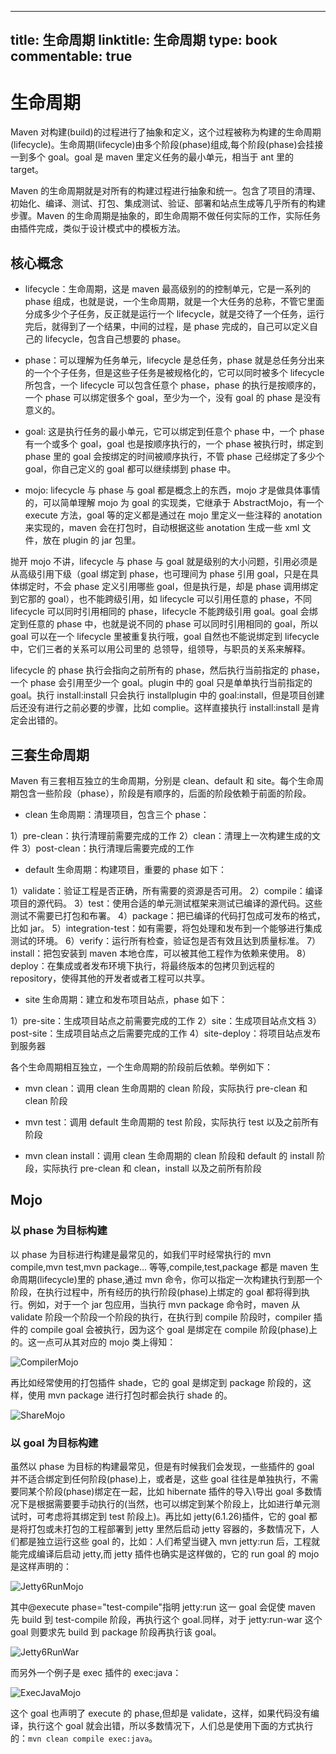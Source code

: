 
---
title: 生命周期
linktitle: 生命周期
type: book
commentable: true
---

# 生命周期

Maven 对构建(build)的过程进行了抽象和定义，这个过程被称为构建的生命周期(lifecycle)。生命周期(lifecycle)由多个阶段(phase)组成,每个阶段(phase)会挂接一到多个 goal。goal 是 maven 里定义任务的最小单元，相当于 ant 里的 target。

Maven 的生命周期就是对所有的构建过程进行抽象和统一。包含了项目的清理、初始化、编译、测试、打包、集成测试、验证、部署和站点生成等几乎所有的构建步骤。Maven 的生命周期是抽象的，即生命周期不做任何实际的工作，实际任务由插件完成，类似于设计模式中的模板方法。

## 核心概念

- lifecycle：生命周期，这是 maven 最高级别的的控制单元，它是一系列的 phase 组成，也就是说，一个生命周期，就是一个大任务的总称，不管它里面分成多少个子任务，反正就是运行一个 lifecycle，就是交待了一个任务，运行完后，就得到了一个结果，中间的过程，是 phase 完成的，自己可以定义自己的 lifecycle，包含自己想要的 phase。

- phase：可以理解为任务单元，lifecycle 是总任务，phase 就是总任务分出来的一个个子任务，但是这些子任务是被规格化的，它可以同时被多个 lifecycle 所包含，一个 lifecycle 可以包含任意个 phase，phase 的执行是按顺序的，一个 phase 可以绑定很多个 goal，至少为一个，没有 goal 的 phase 是没有意义的。

- goal: 这是执行任务的最小单元，它可以绑定到任意个 phase 中，一个 phase 有一个或多个 goal，goal 也是按顺序执行的，一个 phase 被执行时，绑定到 phase 里的 goal 会按绑定的时间被顺序执行，不管 phase 己经绑定了多少个 goal，你自己定义的 goal 都可以继续绑到 phase 中。

- mojo: lifecycle 与 phase 与 goal 都是概念上的东西，mojo 才是做具体事情的，可以简单理解 mojo 为 goal 的实现类，它继承于 AbstractMojo，有一个 execute 方法，goal 等的定义都是通过在 mojo 里定义一些注释的 anotation 来实现的，maven 会在打包时，自动根据这些 anotation 生成一些 xml 文件，放在 plugin 的 jar 包里。

抛开 mojo 不讲，lifecycle 与 phase 与 goal 就是级别的大小问题，引用必须是从高级引用下级（goal 绑定到 phase，也可理间为 phase 引用 goal，只是在具体绑定时，不会 phase 定义引用哪些 goal，但是执行是，却是 phase 调用绑定到它那的 goal），也不能跨级引用，如 lifecycle 可以引用任意的 phase，不同 lifecycle 可以同时引用相同的 phase，lifecycle 不能跨级引用 goal。goal 会绑定到任意的 phase 中，也就是说不同的 phase 可以同时引用相同的 goal，所以 goal 可以在一个 lifecycle 里被重复执行哦，goal 自然也不能说绑定到 lifecycle 中，它们三者的关系可以用公司里的 总领导，组领导，与职员的关系来解释。

lifecycle 的 phase 执行会指向之前所有的 phase，然后执行当前指定的 phase，一个 phase 会引用至少一个 goal。plugin 中的 goal 只是单单执行当前指定的 goal。执行 install:install 只会执行 installplugin 中的 goal:install，但是项目创建后还没有进行之前必要的步骤，比如 complie。这样直接执行 install:install 是肯定会出错的。

## 三套生命周期

Maven 有三套相互独立的生命周期，分别是 clean、default 和 site。每个生命周期包含一些阶段（phase），阶段是有顺序的，后面的阶段依赖于前面的阶段。

- clean 生命周期：清理项目，包含三个 phase：

1）pre-clean：执行清理前需要完成的工作
2）clean：清理上一次构建生成的文件
3）post-clean：执行清理后需要完成的工作

- default 生命周期：构建项目，重要的 phase 如下：

1）validate：验证工程是否正确，所有需要的资源是否可用。
2）compile：编译项目的源代码。
3）test：使用合适的单元测试框架来测试已编译的源代码。这些测试不需要已打包和布署。
4）package：把已编译的代码打包成可发布的格式，比如 jar。
5）integration-test：如有需要，将包处理和发布到一个能够进行集成测试的环境。
6）verify：运行所有检查，验证包是否有效且达到质量标准。
7）install：把包安装到 maven 本地仓库，可以被其他工程作为依赖来使用。
8）deploy：在集成或者发布环境下执行，将最终版本的包拷贝到远程的 repository，使得其他的开发者或者工程可以共享。

- site 生命周期：建立和发布项目站点，phase 如下：

1）pre-site：生成项目站点之前需要完成的工作
2）site：生成项目站点文档
3）post-site：生成项目站点之后需要完成的工作
4）site-deploy：将项目站点发布到服务器

各个生命周期相互独立，一个生命周期的阶段前后依赖。举例如下：

- mvn clean：调用 clean 生命周期的 clean 阶段，实际执行 pre-clean 和 clean 阶段

- mvn test：调用 default 生命周期的 test 阶段，实际执行 test 以及之前所有阶段

- mvn clean install：调用 clean 生命周期的 clean 阶段和 default 的 install 阶段，实际执行 pre-clean 和 clean，install 以及之前所有阶段

## Mojo

### 以 phase 为目标构建

以 phase 为目标进行构建是最常见的，如我们平时经常执行的 mvn compile,mvn test,mvn package... 等等,compile,test,package 都是 maven 生命周期(lifecycle)里的 phase,通过 mvn 命令，你可以指定一次构建执行到那一个阶段，在执行过程中，所有经历的执行阶段(phase)上绑定的 goal 都将得到执行。例如，对于一个 jar 包应用，当执行 mvn package 命令时，maven 从 validate 阶段一个阶段一个阶段的执行，在执行到 compile 阶段时，compiler 插件的 compile goal 会被执行，因为这个 goal 是绑定在 compile 阶段(phase)上的。这一点可从其对应的 mojo 类上得知：

![CompilerMojo](https://s2.ax1x.com/2019/12/17/QouCDS.png)

再比如经常使用的打包插件 shade，它的 goal 是绑定到 package 阶段的，这样，使用 mvn package 进行打包时都会执行 shade 的。

![ShareMojo](https://s2.ax1x.com/2019/12/17/QoulE4.png)

### 以 goal 为目标构建

虽然以 phase 为目标的构建最常见，但是有时候我们会发现，一些插件的 goal 并不适合绑定到任何阶段(phase)上，或者是，这些 goal 往往是单独执行，不需要同某个阶段(phase)绑定在一起，比如 hibernate 插件的导入\导出 goal 多数情况下是根据需要要手动执行的(当然，也可以绑定到某个阶段上，比如进行单元测试时，可考虑将其绑定到 test 阶段上)。再比如 jetty(6.1.26)插件，它的 goal 都是将打包或未打包的工程部署到 jetty 里然后启动 jetty 容器的，多数情况下，人们都是独立运行这些 goal 的，比如：人们希望当键入 mvn jetty:run 后，工程就能完成编译后启动 jetty,而 jetty 插件也确实是这样做的，它的 run goal 的 mojo 是这样声明的：

![Jetty6RunMojo](https://s2.ax1x.com/2019/12/17/QouJ81.png)

其中@execute phase="test-compile"指明 jetty:run 这一 goal 会促使 maven 先 build 到 test-compile 阶段，再执行这个 goal.同样，对于 jetty:run-war 这个 goal 则要求先 build 到 package 阶段再执行该 goal。

![Jetty6RunWar](https://s2.ax1x.com/2019/12/17/QouD5d.png)

而另外一个例子是 exec 插件的 exec:java：

![ExecJavaMojo](https://s2.ax1x.com/2019/12/17/Qou62t.png)

这个 goal 也声明了 execute 的 phase,但却是 validate，这样，如果代码没有编译，执行这个 goal 就会出错，所以多数情况下，人们总是使用下面的方式执行的：`mvn clean compile exec:java`。

    